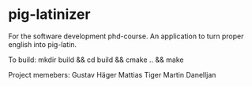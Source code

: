 # pig-latinizer
For the software development phd-course. An application to turn proper english into pig-latin.

To build:
mkdir build && cd build && cmake .. && make


Project memebers:
Gustav Häger
Mattias Tiger
Martin Danelljan
